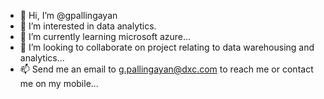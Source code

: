 - 👋 Hi, I’m @gpallingayan
- 👀 I’m interested in data analytics.
- 🌱 I’m currently learning microsoft azure...
- 💞️ I’m looking to collaborate on project relating to data warehousing and analytics...
- 📫 Send me an email to g.pallingayan@dxc.com to reach me or contact me on my mobile...

<!---
gpallingayan/gpallingayan is a ✨ special ✨ repository because its `README.md` (this file) appears on your GitHub profile.
You can click the Preview link to take a look at your changes.
--->
